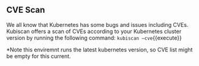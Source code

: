 ## CVE Scan

We all know that Kubernetes has some bugs and issues including CVEs.
Kubiscan offers a scan of CVEs according to your Kubernetes cluster version by running the following command:
`kubiscan –cve`{{execute}}

*Note this enviremnt runs the latest kubernetes version, so CVE list might be empty for this current.
